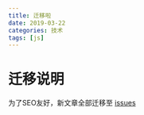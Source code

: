 ```yaml
---
title: 迁移啦
date: 2019-03-22 
categories: 技术
tags: [js]
---
```


# 迁移说明

为了SEO友好，新文章全部迁移至 [issues](https://github.com/YuriTu/YuriTu.github.io/issues)
